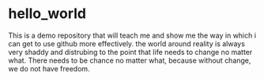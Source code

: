 # hello_world
This is a demo repository that will teach me and show me the way in which i can get to use github more effectively.
the world around reality is always very shaddy and distrubing to the point that life needs to change no matter what. There needs to be chance no matter what, because without change, we do not have freedom.
